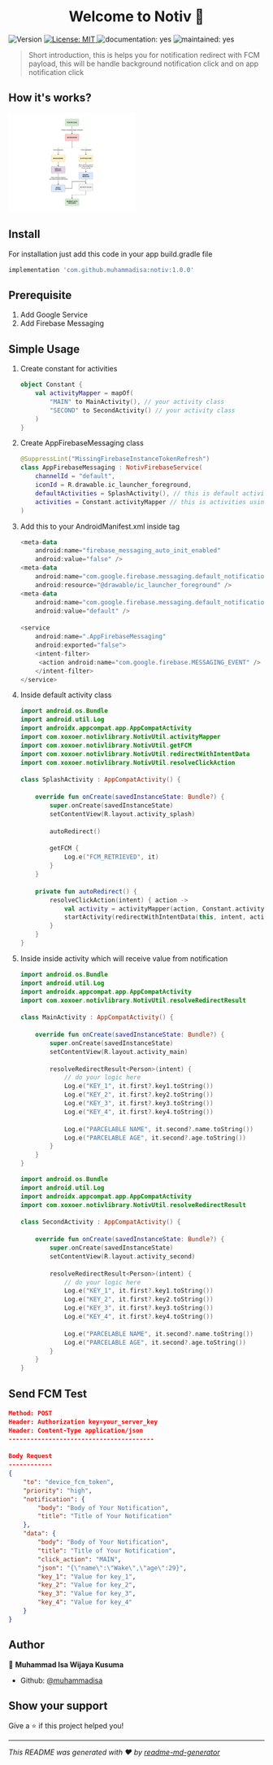 <h1 align="center">Welcome to Notiv 👋</h1>
<p>
  <img alt="Version" src="https://img.shields.io/badge/version-1.0.0-blue.svg?cacheSeconds=2592000" />
  <a href="#" target="_blank">
    <img alt="License: MIT" src="https://img.shields.io/badge/License-MIT-yellow.svg" />
  </a>
  <img alt="documentation: yes" src="https://img.shields.io/badge/Documentation-Yes-green.svg" />
  <img alt="maintained: yes" src="https://img.shields.io/badge/Maintained-Yes-green.svg" />
</p>



> Short introduction, this is helps you for notification redirect with FCM payload, this will be handle background notification click and on app notification click

## How it's works?

<img src="notiv-flow.pdf" width="250">

## Install

For installation just add this code in your app build.gradle file

```groovy
implementation 'com.github.muhammadisa:notiv:1.0.0'
```

## Prerequisite

1. Add Google Service
2. Add Firebase Messaging

## Simple Usage

1. Create constant for activities

   ```kotlin
   object Constant {
       val activityMapper = mapOf(
           "MAIN" to MainActivity(), // your activity class
           "SECOND" to SecondActivity() // your activity class
       )
   }
   ```
   
2. Create AppFirebaseMessaging class

   ```kotlin
   @SuppressLint("MissingFirebaseInstanceTokenRefresh")
   class AppFirebaseMessaging : NotivFirebaseService(
       channelId = "default",
       iconId = R.drawable.ic_launcher_foreground,
       defaultActivities = SplashActivity(), // this is default activity
       activities = Constant.activityMapper // this is activities using map
   )
   ```
   
3. Add this to your AndroidManifest.xml inside <application> tag

   ```kotlin
   <meta-data
       android:name="firebase_messaging_auto_init_enabled"
       android:value="false" />
   <meta-data
       android:name="com.google.firebase.messaging.default_notification_icon"
       android:resource="@drawable/ic_launcher_foreground" />
   <meta-data
       android:name="com.google.firebase.messaging.default_notification_channel_id"
       android:value="default" />
   
   <service
       android:name=".AppFirebaseMessaging"
       android:exported="false">
       <intent-filter>
   	    <action android:name="com.google.firebase.MESSAGING_EVENT" />
       </intent-filter>
   </service>
   ```

   

4. Inside default activity class

   ```kotlin
   import android.os.Bundle
   import android.util.Log
   import androidx.appcompat.app.AppCompatActivity
   import com.xoxoer.notivlibrary.NotivUtil.activityMapper
   import com.xoxoer.notivlibrary.NotivUtil.getFCM
   import com.xoxoer.notivlibrary.NotivUtil.redirectWithIntentData
   import com.xoxoer.notivlibrary.NotivUtil.resolveClickAction
   
   class SplashActivity : AppCompatActivity() {
   
       override fun onCreate(savedInstanceState: Bundle?) {
           super.onCreate(savedInstanceState)
           setContentView(R.layout.activity_splash)
   
           autoRedirect()
   
           getFCM {
               Log.e("FCM_RETRIEVED", it)
           }
       }
   
       private fun autoRedirect() {
           resolveClickAction(intent) { action ->
               val activity = activityMapper(action, Constant.activityMapper)
               startActivity(redirectWithIntentData(this, intent, activity))
           }
       }
   }
   ```

5. Inside inside activity which will receive value from notification

   ```kotlin
   import android.os.Bundle
   import android.util.Log
   import androidx.appcompat.app.AppCompatActivity
   import com.xoxoer.notivlibrary.NotivUtil.resolveRedirectResult
   
   class MainActivity : AppCompatActivity() {
   
       override fun onCreate(savedInstanceState: Bundle?) {
           super.onCreate(savedInstanceState)
           setContentView(R.layout.activity_main)
   
           resolveRedirectResult<Person>(intent) {
               // do your logic here
               Log.e("KEY_1", it.first?.key1.toString())
               Log.e("KEY_2", it.first?.key2.toString())
               Log.e("KEY_3", it.first?.key3.toString())
               Log.e("KEY_4", it.first?.key4.toString())
   
               Log.e("PARCELABLE NAME", it.second?.name.toString())
               Log.e("PARCELABLE AGE", it.second?.age.toString())
           }
       }
   }
   ```

   

   ```kotlin
   import android.os.Bundle
   import android.util.Log
   import androidx.appcompat.app.AppCompatActivity
   import com.xoxoer.notivlibrary.NotivUtil.resolveRedirectResult
   
   class SecondActivity : AppCompatActivity() {
   
       override fun onCreate(savedInstanceState: Bundle?) {
           super.onCreate(savedInstanceState)
           setContentView(R.layout.activity_second)
   
           resolveRedirectResult<Person>(intent) {
               // do your logic here
               Log.e("KEY_1", it.first?.key1.toString())
               Log.e("KEY_2", it.first?.key2.toString())
               Log.e("KEY_3", it.first?.key3.toString())
               Log.e("KEY_4", it.first?.key4.toString())
   
               Log.e("PARCELABLE NAME", it.second?.name.toString())
               Log.e("PARCELABLE AGE", it.second?.age.toString())
           }
       }
   }
   ```

## Send FCM Test

```json
Method: POST
Header: Authorization key=your_server_key
Header: Content-Type application/json
----------------------------------------

Body Request
------------
{
    "to": "device_fcm_token",
    "priority": "high",
    "notification": {
        "body": "Body of Your Notification",
        "title": "Title of Your Notification"
    },
    "data": {
        "body": "Body of Your Notification",
        "title": "Title of Your Notification",
        "click_action": "MAIN",
        "json": "{\"name\":\"Wake\",\"age\":29}",
        "key_1": "Value for key_1",
        "key_2": "Value for key_2",
        "key_3": "Value for key_3",
        "key_4": "Value for key_4"
    }
}
```



## Author

👤 **Muhammad Isa Wijaya Kusuma**

* Github: [@muhammadisa](https://github.com/muhammadisa)

## Show your support

Give a ⭐️ if this project helped you!

***
_This README was generated with ❤️ by [readme-md-generator](https://github.com/kefranabg/readme-md-generator)_

